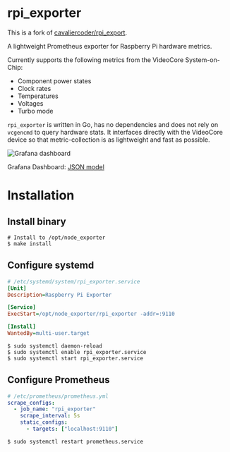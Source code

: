 # rpi_exporter

This is a fork of [cavaliercoder/rpi_export](https://github.com/cavaliercoder/rpi_export).

A lightweight Prometheus exporter for Raspberry Pi hardware metrics.

Currently supports the following metrics from the VideoCore System-on-Chip:

- Component power states
- Clock rates
- Temperatures
- Voltages
- Turbo mode

`rpi_exporter` is written in Go, has no dependencies and does not rely on
`vcgencmd` to query hardware stats. It interfaces directly with the VideoCore
device so that metric-collection is as lightweight and fast as possible.

![Grafana dashboard](assets/grafana.png)

Grafana Dashboard: [JSON model](assets/grafana_dashboard.json?raw=1)

# Installation

## Install binary

```shell
# Install to /opt/node_exporter
$ make install
```

## Configure systemd

```ini
# /etc/systemd/system/rpi_exporter.service
[Unit]
Description=Raspberry Pi Exporter

[Service]
ExecStart=/opt/node_exporter/rpi_exporter -addr=:9110

[Install]
WantedBy=multi-user.target
```

```shell
$ sudo systemctl daemon-reload
$ sudo systemctl enable rpi_exporter.service
$ sudo systemctl start rpi_exporter.service
```

## Configure Prometheus

```yaml
# /etc/prometheus/prometheus.yml
scrape_configs:
  - job_name: "rpi_exporter"
    scrape_interval: 5s
    static_configs:
      - targets: ["localhost:9110"]
```

```shell
$ sudo systemctl restart prometheus.service
```
